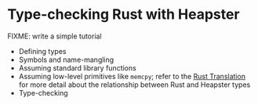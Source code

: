 
# Type-checking Rust with Heapster

FIXME: write a simple tutorial
- Defining types
- Symbols and name-mangling
- Assuming standard library functions
- Assuming low-level primitives like `memcpy`; refer to the
  [Rust Translation](RustTrans.md) for more detail about the relationship between
  Rust and Heapster types
- Type-checking
